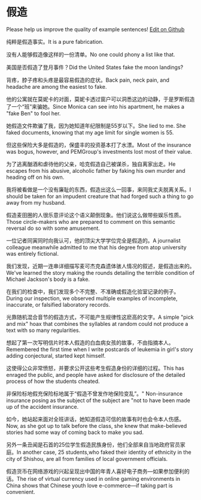 # 假造

Please help us improve the quality of example sentences! [Edit on Github](https://github.com/jiyushe/jiyu-example-sentence-source/blob/main/chinese/jiazao.md)

<p><span class="chinese">纯粹是假造事实。</span><span class="english">It is a pure fabrication.</span></p>

<p><span class="chinese">没有人能够假造像这样的一份清单。</span><span class="english">No one could phony a list like that.</span></p>

<p><span class="chinese">美国是否假造了登月事件？</span><span class="english">Did the United States fake the moon landings?</span></p>

<p><span class="chinese">背疼，脖子疼和头疼是最容易假造的症状。</span><span class="english">Back pain, neck pain, and headache are among the easiest to fake.</span></p>

<p><span class="chinese">他的公寓就在莫妮卡的对面，莫妮卡透过窗户可以洞悉这边的动静，于是罗斯假造了一个“班”来骗她。</span><span class="english">Since Monica can see into his apartment, he makes a "fake Ben" to fool her.</span></p>

<p><span class="chinese">她假造文件欺骗了我，因为她知道年纪限制是55岁以下。</span><span class="english">She lied to me. She faked documents, knowing that my age limit for single women is 55.</span></p>

<p><span class="chinese">但这些保险大多是假造的，保盛丰的投资基本打了水漂。</span><span class="english">Most of the insurance was bogus, however, and PEMGroup's investments lost most of their value.</span></p>

<p><span class="chinese">为了逃离酗酒和虐待他的父亲，哈克假造自己被谋杀，独自离家出走。</span><span class="english">He escapes from his abusive, alcoholic father by faking his own murder and heading off on his own.</span></p>

<p><span class="chinese">我将被看做是一个没有廉耻的东西，假造出这么一回事，来同我丈夫脱离关系。</span><span class="english">I should be taken for an impudent creature that had forged such a thing to go away from my husband.</span></p>

<p><span class="chinese">假造麦田圈的人很乐意评论这个语义颠倒现象。他们说这么做带些娱乐性质。</span><span class="english">Those circle-makers who are prepared to comment on this semantic reversal do so with some amusement.</span></p>

<p><span class="chinese">一位记者同寅同时向我认可，他的顶尖大学学位完全是假造的。</span><span class="english">A journalist colleague meanwhile admitted to me that his degree from atop university was entirely fictional.</span></p>

<p><span class="chinese">我们发现，近期一连串详细描写麦可杰克森遗体骇人情况的叙述，是假造出来的。</span><span class="english">We've learned the story making the rounds detailing the terrible condition of Michael Jackson's body is a fake.</span></p>

<p><span class="chinese">在我们的检查中，我们发现多个不完整、不准确或假造化验室记录的例子。</span><span class="english">During our inspection, we observed multiple examples of incomplete, inaccurate, or falsified laboratory records.</span></p>

<p><span class="chinese">光靠随机混合音节的假造方式，不可能产生规律性这麽高的文字。</span><span class="english">A simple "pick and mix" hoax that combines the syllables at random could not produce a text with so many regularities.</span></p>

<p><span class="chinese">想起了第一次写明信片时本人假造的白血病女孩的故事，不由指摘本人。</span><span class="english">Remembered the first time when I write postcards of leukemia in girl's story adding conjectural, started kept himself.</span></p>

<p><span class="chinese">这使得公众非常愤怒，并要求公开这些考生假造身份的详细的过程。</span><span class="english">This has enraged the public, and people have asked for disclosure of the detailed process of how the students cheated.</span></p>

<p><span class="chinese">非保险标地假充保险标地属于“假造不曾发作地保险变乱”。</span><span class="english">" Non-insurance insurance posing as the subject of the subject are "not to have been made up of the accident insurance.</span></p>

<p><span class="chinese">如今，她站起来面对全班讲话，她知道假造可信的故事有时也会令本人伤感。</span><span class="english">Now, as she got up to talk before the class, she knew that make-believed stories had some way of coming back to make you sad.</span></p>

<p><span class="chinese">另外一条丑闻是石首的25位学生假造民族身份，他们全部来自当地政府官员家庭。</span><span class="english">In another case, 25 students,who faked their identity of ethnicity in the city of Shishou, are all from families of local government officials.</span></p>

<p><span class="chinese">假造货币在网络游戏的兴起呈现出中国的年青人喜好电子商务—如果参加便利的话。</span><span class="english">The rise of virtual currency used in online gaming environments in China shows that Chinese youth love e-commerce—if taking part is convenient.</span></p>


